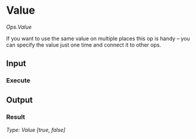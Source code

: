 # Value

*Ops.Value*  

If you want to use the same value on multiple places this op is handy – you can specify the value just one time and connect it to other ops.

## Input

### Execute



## Output

### Result

*Type: Value [true, false]*  



